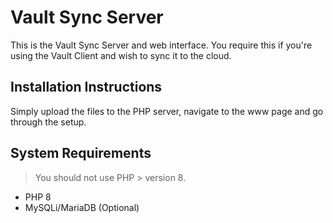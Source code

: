 # Vault Sync Server
This is the Vault Sync Server and web interface. You require this if you're using the Vault Client and wish to sync it to the cloud.

## Installation Instructions
Simply upload the files to the PHP server, navigate to the www page and go through the setup.

## System Requirements
> You should not use PHP > version 8.
- PHP 8
- MySQLi/MariaDB (Optional)